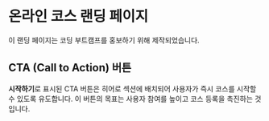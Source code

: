 # 온라인 코스 랜딩 페이지

이 랜딩 페이지는 코딩 부트캠프를 홍보하기 위해 제작되었습니다.

## CTA (Call to Action) 버튼

**시작하기**로 표시된 CTA 버튼은 히어로 섹션에 배치되어 사용자가 즉시 코스를 시작할 수 있도록 유도합니다. 이 버튼의 목표는 사용자 참여를 높이고 코스 등록을 촉진하는 것입니다.
